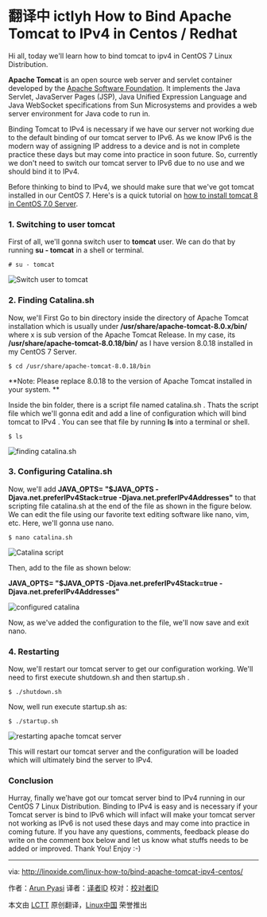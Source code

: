 翻译中 ictlyh
How to Bind Apache Tomcat to IPv4 in Centos / Redhat
================================================================================
Hi all, today we'll learn how to bind tomcat to ipv4 in CentOS 7 Linux Distribution.

**Apache Tomcat** is an open source web server and servlet container developed by the [Apache Software Foundation][1]. It implements the Java Servlet, JavaServer Pages (JSP), Java Unified Expression Language and Java WebSocket specifications from Sun Microsystems and provides a web server environment for Java code to run in.

Binding Tomcat to IPv4 is necessary if we have our server not working due to the default binding of our tomcat server to IPv6. As we know IPv6 is the modern way of assigning IP address to a device and is not in complete practice these days but may come into practice in soon future. So, currently we don't need to switch our tomcat server to IPv6 due to no use and we should bind it to IPv4.

Before thinking to bind to IPv4, we should make sure that we've got tomcat installed in our CentOS 7. Here's is a quick tutorial on [how to install tomcat 8 in CentOS 7.0 Server][2].

### 1. Switching to user tomcat ###

First of all, we'll gonna switch user to **tomcat** user. We can do that by running **su - tomcat** in a shell or terminal.

    # su - tomcat

![Switch user to tomcat](http://blog.linoxide.com/wp-content/uploads/2015/01/switch-user-tomcat.png)

### 2. Finding Catalina.sh ###

Now, we'll First Go to bin directory inside the directory of Apache Tomcat installation which is usually under **/usr/share/apache-tomcat-8.0.x/bin/** where x is sub version of the Apache Tomcat Release. In my case, its **/usr/share/apache-tomcat-8.0.18/bin/** as I have version 8.0.18 installed in my CentOS 7 Server.

    $ cd /usr/share/apache-tomcat-8.0.18/bin

**Note: Please replace 8.0.18 to the version of Apache Tomcat installed in your system. **

Inside the bin folder, there is a script file named catalina.sh . Thats the script file which we'll gonna edit and add a line of configuration which will bind tomcat to IPv4 . You can see that file by running **ls** into a terminal or shell.

    $ ls

![finding catalina.sh](http://blog.linoxide.com/wp-content/uploads/2015/01/finding-catalina.sh_.png)

### 3. Configuring Catalina.sh ###

Now, we'll add **JAVA_OPTS= "$JAVA_OPTS -Djava.net.preferIPv4Stack=true -Djava.net.preferIPv4Addresses"** to that scripting file catalina.sh  at the end of the file as shown in the figure below. We can edit the file using our favorite text editing software like nano, vim, etc. Here, we'll gonna use nano.

    $ nano catalina.sh

![Catalina script](http://blog.linoxide.com/wp-content/uploads/2015/01/catalina-script.png)

Then, add to the file as shown below:

**JAVA_OPTS= "$JAVA_OPTS -Djava.net.preferIPv4Stack=true -Djava.net.preferIPv4Addresses"**

![configured catalina](http://blog.linoxide.com/wp-content/uploads/2015/01/configured-catalina.png)

Now, as we've added the configuration to the file, we'll now save and exit nano.

### 4. Restarting ###

Now, we'll restart our tomcat server to get our configuration working. We'll need to first execute shutdown.sh and then startup.sh .

    $ ./shutdown.sh

Now, well run execute startup.sh as:

    $ ./startup.sh

![restarting apache tomcat server](http://blog.linoxide.com/wp-content/uploads/2015/01/restarting-tomcat-server.png)

This will restart our tomcat server and the configuration will be loaded which will ultimately bind the server to IPv4.

### Conclusion ###

Hurray, finally we'have got our tomcat server bind to IPv4 running in our CentOS 7 Linux Distribution. Binding to IPv4 is easy and is necessary if your Tomcat server is bind to IPv6 which will infact will make your tomcat server not working as IPv6 is not used these days and may come into practice in coming future. If you have any questions, comments, feedback please do write on the comment box below and let us know what stuffs needs to be added or improved. Thank You! Enjoy :-)

--------------------------------------------------------------------------------

via: http://linoxide.com/linux-how-to/bind-apache-tomcat-ipv4-centos/

作者：[Arun Pyasi][a]
译者：[译者ID](https://github.com/译者ID)
校对：[校对者ID](https://github.com/校对者ID)

本文由 [LCTT](https://github.com/LCTT/TranslateProject) 原创翻译，[Linux中国](http://linux.cn/) 荣誉推出

[a]:http://linoxide.com/author/arunp/
[1]:http://www.apache.org/
[2]:http://linoxide.com/linux-how-to/install-tomcat-8-centos-7/